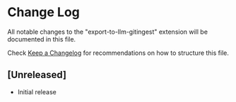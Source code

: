 # Change Log

All notable changes to the "export-to-llm-gitingest" extension will be documented in this file.

Check [Keep a Changelog](http://keepachangelog.com/) for recommendations on how to structure this file.

## [Unreleased]

- Initial release